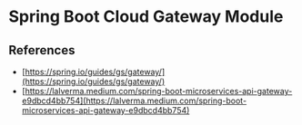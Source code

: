 # Spring Boot Cloud Gateway Module

## References
- [https://spring.io/guides/gs/gateway/](https://spring.io/guides/gs/gateway/)
- [https://lalverma.medium.com/spring-boot-microservices-api-gateway-e9dbcd4bb754](https://lalverma.medium.com/spring-boot-microservices-api-gateway-e9dbcd4bb754)

